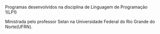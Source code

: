 Programas desenvolvidos na disciplina de Linguagem de Programação 1(LP1)


Ministrada pelo professor Selan na Universidade Federal do Rio Grande do Norte(UFRN).

